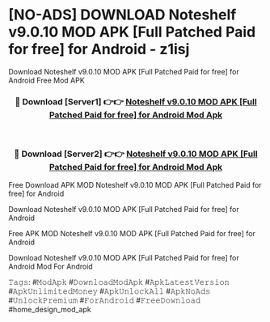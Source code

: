 # [NO-ADS] DOWNLOAD Noteshelf v9.0.10 MOD APK [Full Patched Paid for free] for Android - z1isj
Download Noteshelf v9.0.10 MOD APK [Full Patched Paid for free] for Android Free Mod APK

<div align="center">
<h3>🔴 Download [Server1] 👉👉 <a href="https://apk-comot.site?title=Noteshelf_v9.0.10_MOD_APK_[Full_Patched_Paid_for_free]_for_Android">Noteshelf v9.0.10 MOD APK [Full Patched Paid for free] for Android Mod Apk</a></h3><br>

<h3>🔴 Download [Server2] 👉👉 <a href="https://apk-comot.site?title=Noteshelf_v9.0.10_MOD_APK_[Full_Patched_Paid_for_free]_for_Android">Noteshelf v9.0.10 MOD APK [Full Patched Paid for free] for Android Mod Apk</a></h3>
</div>


Free Download APK MOD Noteshelf v9.0.10 MOD APK [Full Patched Paid for free] for Android

Download Noteshelf v9.0.10 MOD APK [Full Patched Paid for free] for Android 

Free APK MOD Noteshelf v9.0.10 MOD APK [Full Patched Paid for free] for Android 

Download Noteshelf v9.0.10 MOD APK [Full Patched Paid for free] for Android Mod For Android

𝚃𝚊𝚐𝚜: #𝙼𝚘𝚍𝙰𝚙𝚔 #𝙳𝚘𝚠𝚗𝚕𝚘𝚊𝚍𝙼𝚘𝚍𝙰𝚙𝚔 #𝙰𝚙𝚔𝙻𝚊𝚝𝚎𝚜𝚝𝚅𝚎𝚛𝚜𝚒𝚘𝚗 #𝙰𝚙𝚔𝚄𝚗𝚕𝚒𝚖𝚒𝚝𝚎𝚍𝙼𝚘𝚗𝚎𝚢 #𝙰𝚙𝚔𝚄𝚗𝚕𝚘𝚌𝚔𝙰𝚕𝚕 #𝙰𝚙𝚔𝙽𝚘𝙰𝚍𝚜 #𝚄𝚗𝚕𝚘𝚌𝚔𝙿𝚛𝚎𝚖𝚒𝚞𝚖 #𝙵𝚘𝚛𝙰𝚗𝚍𝚛𝚘𝚒𝚍 #𝙵𝚛𝚎𝚎𝙳𝚘𝚠𝚗𝚕𝚘𝚊𝚍 #home_design_mod_apk